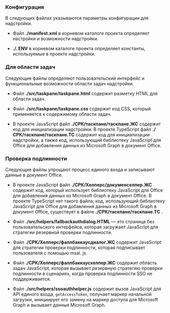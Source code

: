 ### <a name="configuration"></a>Конфигурация

В следующих файлах указываются параметры конфигурации для надстройки.

- Файл **./manifest.xml** в корневом каталоге проекта определяет настройки и возможности надстройки.

- **./. ENV** в корневом каталоге проекта определяет константы, используемые в проекте надстройки.

### <a name="task-pane"></a>Для области задач 

Следующие файлы определяют пользовательский интерфейс и функциональные возможности области задач надстройки.

- Файл **./src/taskpane/taskpane.html** содержит разметку HTML для области задач.

- Файл **./src/taskpane/taskpane.css** содержит код CSS, который применяется к содержимому области задач.

- В проекте JavaScript файл **./СРК/таскпане/таскпане.ЖС** содержит код для инициализации надстройки. В проекте TypeScript файл **./СРК/таскпане/таскпане.ТС** содержит код для инициализации надстройки, а также код, использующий библиотеку JavaScript для Office для добавления данных из Microsoft Graph в документ Office.

### <a name="authentication"></a>Проверка подлинности

Следующие файлы упрощают процесс единого входа и записывают данные в документ Office.

- В проекте JavaScript файл **./СРК/Хелперс/докуменселпер.ЖС** содержит код, который использует библиотеку JavaScript для Office для добавления данных из Microsoft Graph в документ Office. В проекте TypeScript нет такого файла; код, использующий библиотеку JavaScript для Office для добавления данных из Microsoft Graph в документ Office, существует в файле **./СРК/таскпане/таскпане.ТС** .

- Файл **./src/helpers/fallbackauthdialog.HTML** — это страница без пользовательского интерфейса, которая загружает JavaScript для стратегии резервной проверки подлинности.

- Файл **./СРК/Хелперс/фаллбаккаусдиалог.ЖС** содержит JavaScript для стратегии проверки подлинности, которая подписывает пользователя с помощью msal. js.

- Файл **./СРК/Хелперс/фаллбаккаусхелпер.ЖС** содержит область задач JavaScript, которая вызывает резервную стратегию проверки подлинности в сценариях, когда проверка подлинности SSO не поддерживается.

- Файл **./src/helpers/ssoauthhelper.js** содержит вызов JavaScript для API единого входа, `getAccessToken`, получает маркер начальной загрузки, инициирует его замену на маркер доступа для Microsoft Graph и вызывает данные Microsoft Graph.